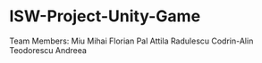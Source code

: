 # ISW-Project-Unity-Game
Team Members: 
Miu Mihai Florian
Pal Attila
Radulescu Codrin-Alin
Teodorescu Andreea
